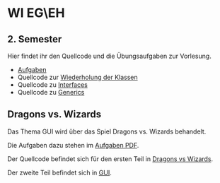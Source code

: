 # WI EG\EH
## 2. Semester

Hier findet ihr den Quellcode und die Übungsaufgaben zur Vorlesung.

- [Aufgaben](Aufgaben.pdf)
- Quellcode zur [Wiederholung der Klassen](Klassen-Wiederholung)
- Quellcode zu [Interfaces](Interfaces)
- Quellcode zu [Generics](Generics)

## Dragons vs. Wizards

Das Thema GUI wird über das Spiel Dragons vs. Wizards behandelt.

Die Aufgaben dazu stehen im [Aufgaben PDF](Aufgaben.pdf).

Der Quellcode befindet sich für den ersten Teil in [Dragons vs Wizards](DragonsVsWizards).

Der zweite Teil befindet sich in [GUI](GUI).


